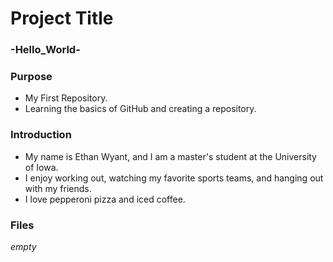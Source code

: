 # Project Title
### -Hello_World-

### Purpose
 - My First Repository.
 - Learning the basics of GitHub and creating a repository.

### Introduction

 - My name is Ethan Wyant, and I am a master's student at the University of Iowa.
 - I enjoy working out, watching my favorite sports teams, and hanging out with my friends.
 - I love pepperoni pizza and iced coffee.

### Files
*empty*
